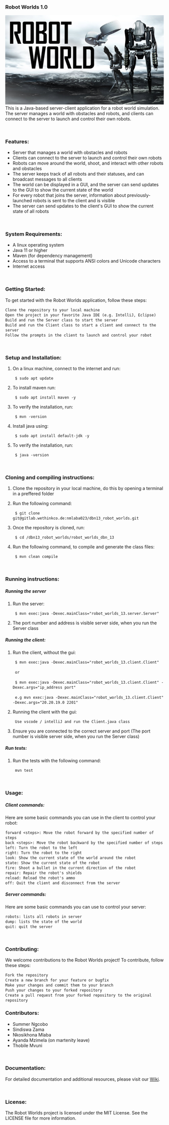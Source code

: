  ### Robot Worlds 1.0

![maxresdefault.jpg](robot_worlds_dbn_13%2Fmaxresdefault.jpg)
This is a Java-based server-client application for a robot world simulation. The server manages a world with obstacles and robots, and clients can connect to the server to launch and control their own robots.

<br>


### Features:
- Server that manages a world with obstacles and robots
- Clients can connect to the server to launch and control their own robots
- Robots can move around the world, shoot, and interact with other robots and obstacles
- The server keeps track of all robots and their statuses, and can broadcast messages to all clients
- The world can be displayed in a GUI, and the server can send updates to the GUI to show the current state of the world
- For every robot that joins the server, information about previously-launched robots is sent to the client and is visible
- The server can send updates to the client's GUI to show the current state of all robots

<br>


### System Requirements:

- A linux operating system
- Java 11 or higher
- Maven (for dependency management)
- Access to a terminal that supports ANSI colors and Unicode characters
- Internet access

<br>


### Getting Started:

To get started with the Robot Worlds application, follow these steps:

    Clone the repository to your local machine
    Open the project in your favorite Java IDE (e.g. IntelliJ, Eclipse)
    Build and run the Server class to start the server
    Build and run the Client class to start a client and connect to the server
    Follow the prompts in the client to launch and control your robot

<br>


### Setup and Installation:

1. On a linux machine, connect to the internet and run:
        
        $ sudo apt update

2. To install maven run:
        
        $ sudo apt install maven -y

3. To verify the installation, run:
        
        $ mvn -version

4. Install java using:
        
        $ sudo apt install default-jdk -y

5. To verify the installation, run:
        
        $ java -version

<br>


### Cloning and compiling instructions:
1. Clone the repository in your local machine, do this by opening a terminal in a preffered folder
2. Run the following command:
        
        $ git clone git@gitlab.wethinkco.de:nmlaba023/dbn13_robot_worlds.git

3. Once the repository is cloned, run:
        
        $ cd /dbn13_robot_worlds/robot_worlds_dbn_13

4. Run the following command, to compile and generate the class files:
        
        $ mvn clean compile

<br>


### Running instructions:
##### Running the server
1. Run the server:
        
        $ mvn exec:java -Dexec.mainClass="robot_worlds_13.server.Server"

2. The port number and address is visible server side, when you run the Server class


##### Running the client:
1. Run the client, without the gui:
        
        $ mvn exec:java -Dexec.mainClass="robot_worlds_13.client.Client"
            
        or

        $ mvn exec:java -Dexec.mainClass="robot_worlds_13.client.Client" -Dexec.args="ip_address port"

        e.g mvn exec:java -Dexec.mainClass="robot_worlds_13.client.Client" -Dexec.args="20.20.19.0 2201"

2. Running the client with the gui:

        Use vscode / intelliJ and run the Client.java class
3. Ensure you are connected to the correct server and port (The port number is visible server side, when you run the Server class)

##### Run tests:
1. Run the tests with the following command:
        
        mvn test

<br>


### Usage:
##### Client commands:
Here are some basic commands you can use in the client to control your robot:

    forward <steps>: Move the robot forward by the specified number of steps
    back <steps>: Move the robot backward by the specified number of steps
    left: Turn the robot to the left
    right: Turn the robot to the right
    look: Show the current state of the world around the robot
    state: Show the current state of the robot
    fire: Shoot a bullet in the current direction of the robot
    repair: Repair the robot's shields
    reload: Reload the robot's ammo
    off: Quit the client and disconnect from the server

##### Server commands:
Here are some basic commands you can use to control your server:

    robots: lists all robots in server
    dump: lists the state of the world
    quit: quit the server

<br>


### Contributing:

We welcome contributions to the Robot Worlds project! To contribute, follow these steps:

    Fork the repository
    Create a new branch for your feature or bugfix
    Make your changes and commit them to your branch
    Push your changes to your forked repository
    Create a pull request from your forked repository to the original repository



### Contributors:

* Summer Ngcobo
* Sindiswa Zama
* Nkosikhona Mlaba
* Ayanda Mzimela (on martenity leave)
* Thobile Mvuni

<br>


### Documentation:

For detailed documentation and additional resources, please visit our [Wiki](https://gitlab.wethinkco.de/nmlaba023/dbn13_robot_worlds/-/wikis/Robot-Worlds-Wiki/).

<br>

### License:

The Robot Worlds project is licensed under the MIT License. See the LICENSE file for more information.

